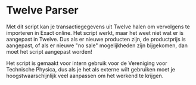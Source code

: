 # Twelve Parser

Met dit script kan je transactiegegevens uit Twelve halen om vervolgens te
importeren in Exact online. Het script werkt, maar het weet niet wat er is
aangepast in Twelve. Dus als er nieuwe producten zijn, de productprijs is
aangepast, of als er nieuwe "no sale" mogelijkheden zijn bijgekomen, dan moet
het script aangepast worden!

Het script is gemaakt voor intern gebruik voor de Vereniging voor Technische
Physica, dus als je het als externe wilt gebruiken moet je hoogstwaarschijnlijk
veel aanpassen om het werkend te krijgen.
